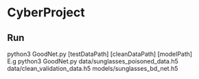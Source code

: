 # CyberProject

## Run
python3 GoodNet.py [testDataPath] [cleanDataPath] [modelPath]  
E.g python3 GoodNet.py data/sunglasses_poisoned_data.h5 data/clean_validation_data.h5 models/sunglasses_bd_net.h5
